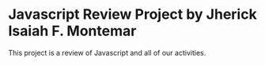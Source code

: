 # Javascript Review Project by Jherick Isaiah F. Montemar
This project is a review of Javascript and all of our activities.